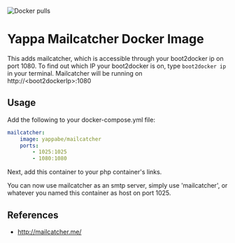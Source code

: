 ![Docker pulls](https://img.shields.io/docker/pulls/yappabe/mailcatcher.svg?style=flat)

# Yappa Mailcatcher Docker Image

This adds mailcatcher, which is accessible through your boot2docker ip on port 1080. To find out which IP your boot2docker is on, type `boot2docker ip` in your terminal. Mailcatcher will be running on http://\<boot2dockerIp\>:1080

## Usage

Add the following to your docker-compose.yml file:

```YAML
mailcatcher:
    image: yappabe/mailcatcher
    ports:
        - 1025:1025
        - 1080:1080
```
Next, add this container to your php container's links.

You can now use mailcatcher as an smtp server, simply use 'mailcatcher', or whatever you named this container as host on port 1025.

## References
* http://mailcatcher.me/
